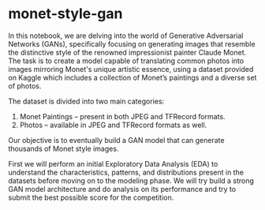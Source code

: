 # monet-style-gan

In this notebook, we are delving into the world of Generative Adversarial Networks (GANs), specifically focusing on generating images that resemble the distinctive style of the renowned impressionist painter Claude Monet. The task is to create a model capable of translating common photos into images mirroring Monet's unique artistic essence, using a dataset provided on Kaggle which includes a collection of Monet’s paintings and a diverse set of photos.

The dataset is divided into two main categories:
1. Monet Paintings – present in both JPEG and TFRecord formats.
2. Photos – available in JPEG and TFRecord formats as well.

Our objective is to eventually build a GAN model that can generate thousands of Monet style images.

First we will perform an initial Exploratory Data Analysis (EDA) to understand the characteristics, patterns, and distributions present in the datasets before moving on to the modeling phase. We will try build a strong GAN model architecture and do analysis on its performance and try to submit the best possible score for the competition.
